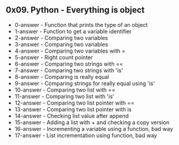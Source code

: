 ## 0x09. Python - Everything is object

* 0-answer - Function that prints the type of an object
* 1-answer - Function to get a variable identifier
* 2-answer - Comparing two variables
* 3-answer - Comparing two variables
* 4-answer - Comparing two variables with =
* 5-answer - Right count pointer
* 6-answer - Comparing two strings with ==
* 7-answer - Comparing two strings with 'is'
* 8-answer - Comparing is really equal
* 9-answer - Comparing strings for really equal using 'is'
* 10-answer - Comparing two list with ==
* 11-answer - Comparing two list with 'is'
* 12-answer - Comparing two list pointer with ==
* 13-answer - Comparing two list pointer with is
* 14-answer - Checking list value after append
* 15-answer - Adding a list with + and checking a copy version
* 16-answer - Incrementing a variable using a function, bad way
* 17-answer - List incrementation using function, bad way
